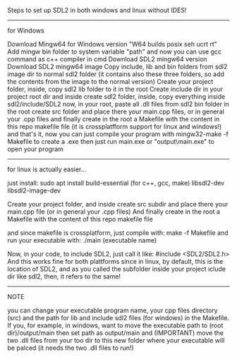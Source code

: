 Steps to set up SDL2 in both windows and linux without IDES!

-----
for Windows

Download Mingw64 for Windows version "W64 builds posix seh ucrt rt"
Add mingw bin folder to system variable "path" and now you can use gcc command as c++ compiler in cmd
Download SDL2 mingw64 version
Download SDL2 mingw64 image
Copy include, lib and bin folders from sdl2 image dir to normal sdl2 folder (it contains also these three folders, so add the contents from the image to the normal version)
Create your project folder, inside, copy sdl2 lib folder to it in the root
Create include dir in your project root dir and inside create sdl2 folder, inside, copy everything inside sdl2/include/SDL2
now, in your root, paste all .dll files from sdl2 bin folder
in the root create src folder and place there your main.cpp files, or in general your .cpp files
and finally create in the root a Makefile with the content in this repo makefile file (it is crossplatfform support for linux and windows!) 
and that's it, now you can just compile your program with mingw32-make -f Makefile to create a .exe
then just run main.exe or "output\main.exe" to open your program

-----
for linux is actually easier...

just install: sudo apt install build-essential (for c++, gcc, make) libsdl2-dev libsdl2-image-dev

Create your project folder, and inside create src subdir and place there your main.cpp file (or in general your .cpp files)
And finally create in the root a Makefile with the content of this repo makefile file

and since makefile is crossplatform, just compile with: make -f Makefile
and run your executable with: ./main (executable name)


Now, in your code, to include SDL2, just call it like: #include <SDL2/SDL2.h>
And this works fine for both plattforms since in linux, by default, this is the location of SDL2, and as you called the subfolder inside your project iclude dir like sdl2, then, it refers to the same!

-----
NOTE

you can change your executable program name, your cpp files directory (src) and the path for lib and include sdl2 files (for windows) in the Makefile.
If you, for example, in windows, want to move the executable path to (root dir)/output/main then set path as output/main and (IMPORTANT) move the two .dll files from your too dir to this new folder where your executable will be palced (it needs the two .dll files to run!)
